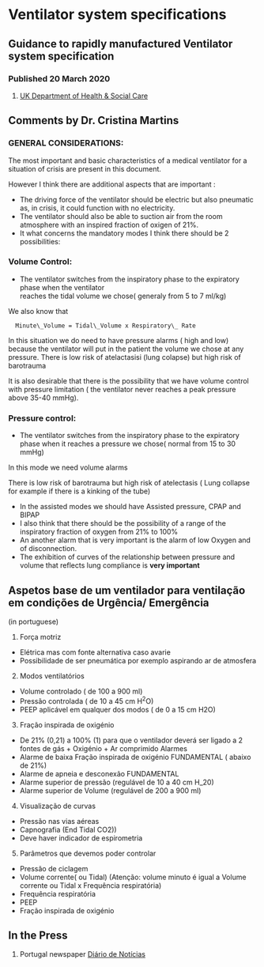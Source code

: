 # Ventilator system specifications

## Guidance to rapidly manufactured Ventilator system specification
### Published 20 March 2020 

1. [UK Department of Health & Social Care](https://www.gov.uk/government/publications/coronavirus-covid-19-ventilator-supply-specification/rapidly-manufactured-ventilator-system-specification)

## Comments by Dr. Cristina Martins

### GENERAL CONSIDERATIONS:

The most important and basic characteristics of a medical ventilator for a situation of crisis are present in this document.

However I think there are additional aspects that are important :

  * The driving force of the ventilator should be electric but also pneumatic as, in crisis, it could function with no electricity.
  * The ventilator should also be able to suction air from the room atmosphere with an inspired fraction of oxigen of 21%.
  * It what concerns the mandatory modes I think there should be 2 possibilities:

###    Volume Control:
  * The ventilator switches from the inspiratory phase to the expiratory phase when the ventilator  
    reaches the tidal volume we chose( generaly from 5 to 7 ml/kg)

   We also know that

`  Minute\_Volume = Tidal\_Volume x Respiratory\_ Rate`

  In this situation we do need  to have pressure alarms ( high and low) because the ventilator 
  will put in the patient the volume we chose at any pressure.
  There is low risk of atelactasisi (lung colapse) but high risk of barotrauma

   It is also desirable that there is the possibility that we have volume control with pressure limitation ( the ventilator never reaches a peak pressure above 35-40 mmHg).

### Pressure control:
  * The ventilator switches from the inspiratory phase to the expiratory phase when it reaches a pressure we chose( normal from 15 to 30 mmHg)

  In this mode we need volume alarms

  There is low risk of barotrauma but high risk of atelectasis 
  ( Lung collapse for example if there is a kinking of the tube)

  * In the assisted modes we should have Assisted pressure, CPAP and BIPAP
  * I also think that there should be the possibility of a range of the  
  inspiratory fraction of oxygen from 21% to 100%
  * An another alarm that is very important is the alarm of low Oxygen and of disconnection.
  * The exhibition of curves of the relationship between pressure and volume that reflects lung
  compliance is **very important**

## Aspetos base de um ventilador para ventilação em condições de **Urgência/ Emergência**
(in portuguese)
1.  Força motriz
  * Elétrica mas com fonte alternativa caso avarie
  * Possibilidade de ser pneumática por exemplo aspirando ar de atmosfera
2. Modos ventilatórios
  *  Volume controlado ( de 100 a 900 ml)
  *  Pressão controlada ( de 10 a 45 cm H<sup>2</sup>O)
  *  PEEP aplicável em qualquer dos modos ( de 0 a 15 cm H2O)
3. Fração inspirada de oxigénio
  *  De 21% (0,21) a 100% (1) para que o ventilador deverá ser ligado a 2 fontes de gás 
    + Oxigénio
    + Ar comprimido
Alarmes
  *  Alarme de baixa Fração inspirada de oxigénio FUNDAMENTAL ( abaixo de 21%)
  *  Alarme de apneia e desconexão FUNDAMENTAL
  *  Alarme superior de pressão (regulável de 10 a 40 cm H_20)
  *  Alarme superior de Volume (regulável de 200 a 900 ml)
4. Visualização de curvas
  *  Pressão nas vias aéreas
  *  Capnografia (End Tidal CO2))
  *  Deve haver indicador de espirometria
5. Parâmetros que devemos poder controlar
  *  Pressão de ciclagem
  *  Volume corrente( ou Tidal) (Atenção: volume minuto é igual a Volume corrente ou
Tidal x Frequência respiratória)
  *  Frequência respiratória
  *  PEEP
  * Fração inspirada de oxigénio


## In the Press
1. Portugal newspaper [Diário de Notícias](https://www.dn.pt/pais/air4all-e-uma-empresa-portuguesa-que-quer-fazer-ventiladores-para-oferecer-aos-hospitais-12000157.html)

